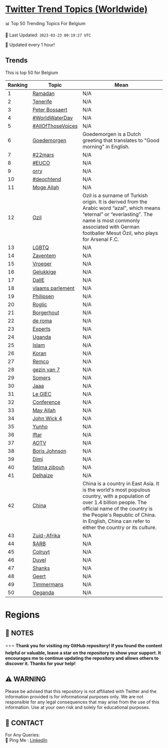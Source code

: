 [Twitter Trend Topics (Worldwide)](https://github.com/ErcinDedeoglu/Twitter-Trend-Topics)
==========


📊 Top 50 Trending Topics For Belgium

📆 Last Updated: `2023-03-23 09:19:27 UTC`

🔧 Updated every 1 hour!


## Trends

This is top 50 for Belgium

| Ranking | Topic | Mean |
| ------- | ------------ | ------------ |
| 1 | [Ramadan](http://twitter.com/search?q=Ramadan) | N/A |
| 2 | [Tenerife](http://twitter.com/search?q=Tenerife) | N/A |
| 3 | [Peter Bossaert](http://twitter.com/search?q=Peter+Bossaert) | N/A |
| 4 | [#WorldWaterDay](http://twitter.com/search?q=%23WorldWaterDay) | N/A |
| 5 | [#AllOfThoseVoices](http://twitter.com/search?q=%23AllOfThoseVoices) | N/A |
| 6 | [Goedemorgen](http://twitter.com/search?q=Goedemorgen) | Goedemorgen is a Dutch greeting that translates to "Good morning" in English. |
| 7 | [#22mars](http://twitter.com/search?q=%2322mars) | N/A |
| 8 | [#EUCO](http://twitter.com/search?q=%23EUCO) | N/A |
| 9 | [orry](http://twitter.com/search?q=orry) | N/A |
| 10 | [#deochtend](http://twitter.com/search?q=%23deochtend) | N/A |
| 11 | [Moge Allah](http://twitter.com/search?q=Moge+Allah) | N/A |
| 12 | [Ozil](http://twitter.com/search?q=Ozil) | Ozil is a surname of Turkish origin. It is derived from the Arabic word “azal”, which means “eternal” or “everlasting”. The name is most commonly associated with German footballer Mesut Özil, who plays for Arsenal F.C. |
| 13 | [LGBTQ](http://twitter.com/search?q=LGBTQ) | N/A |
| 14 | [Zaventem](http://twitter.com/search?q=Zaventem) | N/A |
| 15 | [Vroeger](http://twitter.com/search?q=Vroeger) | N/A |
| 16 | [Gelukkige](http://twitter.com/search?q=Gelukkige) | N/A |
| 17 | [DallE](http://twitter.com/search?q=DallE) | N/A |
| 18 | [vlaams parlement](http://twitter.com/search?q=vlaams+parlement) | N/A |
| 19 | [Philipsen](http://twitter.com/search?q=Philipsen) | N/A |
| 20 | [Roglic](http://twitter.com/search?q=Roglic) | N/A |
| 21 | [Borgerhout](http://twitter.com/search?q=Borgerhout) | N/A |
| 22 | [de roma](http://twitter.com/search?q=de+roma) | N/A |
| 23 | [Experts](http://twitter.com/search?q=Experts) | N/A |
| 24 | [Uganda](http://twitter.com/search?q=Uganda) | N/A |
| 25 | [Islam](http://twitter.com/search?q=Islam) | N/A |
| 26 | [Koran](http://twitter.com/search?q=Koran) | N/A |
| 27 | [Remco](http://twitter.com/search?q=Remco) | N/A |
| 28 | [gezin van 7](http://twitter.com/search?q=gezin+van+7) | N/A |
| 29 | [Somers](http://twitter.com/search?q=Somers) | N/A |
| 30 | [Jaaa](http://twitter.com/search?q=Jaaa) | N/A |
| 31 | [Le GIEC](http://twitter.com/search?q=Le+GIEC) | N/A |
| 32 | [Conference](http://twitter.com/search?q=Conference) | N/A |
| 33 | [May Allah](http://twitter.com/search?q=May+Allah) | N/A |
| 34 | [John Wick 4](http://twitter.com/search?q=John+Wick+4) | N/A |
| 35 | [Yunho](http://twitter.com/search?q=Yunho) | N/A |
| 36 | [Iftar](http://twitter.com/search?q=Iftar) | N/A |
| 37 | [AOTV](http://twitter.com/search?q=AOTV) | N/A |
| 38 | [Boris Johnson](http://twitter.com/search?q=Boris+Johnson) | N/A |
| 39 | [Dimi](http://twitter.com/search?q=Dimi) | N/A |
| 40 | [fatima zibouh](http://twitter.com/search?q=fatima+zibouh) | N/A |
| 41 | [Delhaize](http://twitter.com/search?q=Delhaize) | N/A |
| 42 | [China](http://twitter.com/search?q=China) | China is a country in East Asia. It is the world's most populous country, with a population of over 1.4 billion people. The official name of the country is the People's Republic of China. In English, China can refer to either the country or its culture. |
| 43 | [Zuid-Afrika](http://twitter.com/search?q=Zuid-Afrika) | N/A |
| 44 | [$ARB](http://twitter.com/search?q=%24ARB) | N/A |
| 45 | [Colruyt](http://twitter.com/search?q=Colruyt) | N/A |
| 46 | [Duvel](http://twitter.com/search?q=Duvel) | N/A |
| 47 | [Shanks](http://twitter.com/search?q=Shanks) | N/A |
| 48 | [Geert](http://twitter.com/search?q=Geert) | N/A |
| 49 | [Timmermans](http://twitter.com/search?q=Timmermans) | N/A |
| 50 | [Oeganda](http://twitter.com/search?q=Oeganda) | N/A |



# Regions




## 📝 NOTES

⭐⭐⭐ **Thank you for visiting my GitHub repository! If you found the content helpful or valuable, leave a star on the repository to show your support. It encourages me to continue updating the repository and allows others to discover it. Thanks for your help!**


## ⚠️ WARNING

Please be advised that this repository is not affiliated with Twitter and the information provided is for informational purposes only. We are not responsible for any legal consequences that may arise from the use of this information. Use at your own risk and solely for educational purposes.


## 📨 CONTACT

 For Any Queries:  
            🏓 Ping Me : [LinkedIn](https://www.linkedin.com/in/ercindedeoglu/)
